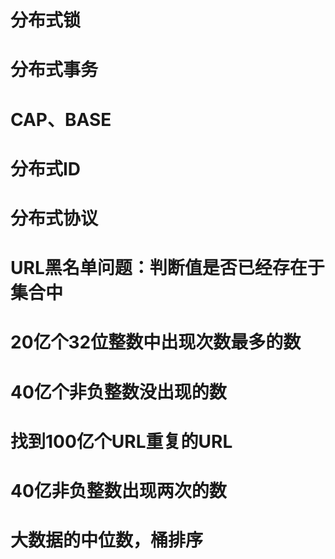# 分布式锁 

#  分布式事务 

#  CAP、BASE 

#  分布式ID 

#  分布式协议 

#  URL黑名单问题：判断值是否已经存在于集合中 

#  20亿个32位整数中出现次数最多的数 

#  40亿个非负整数没出现的数 

#  找到100亿个URL重复的URL 

#  40亿非负整数出现两次的数 

#  大数据的中位数，桶排序